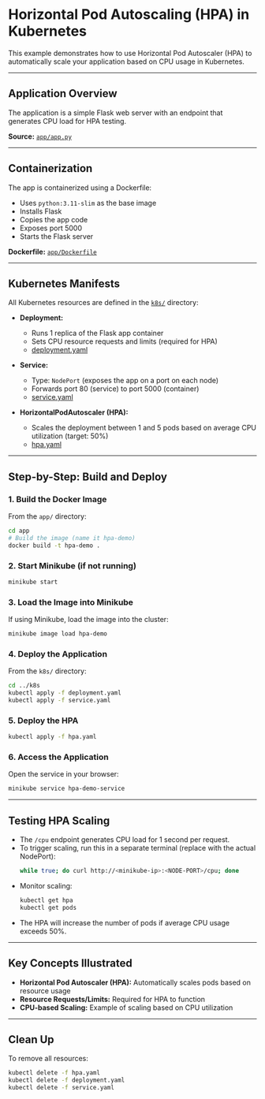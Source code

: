 # Horizontal Pod Autoscaling (HPA) in Kubernetes

This example demonstrates how to use Horizontal Pod Autoscaler (HPA) to automatically scale your application based on CPU usage in Kubernetes.

---

## Application Overview

The application is a simple Flask web server with an endpoint that generates CPU load for HPA testing.

**Source:** [`app/app.py`](./app/app.py)

---

## Containerization

The app is containerized using a Dockerfile:
- Uses `python:3.11-slim` as the base image
- Installs Flask
- Copies the app code
- Exposes port 5000
- Starts the Flask server

**Dockerfile:** [`app/Dockerfile`](./app/Dockerfile)

---

## Kubernetes Manifests

All Kubernetes resources are defined in the [`k8s/`](./k8s/) directory:

- **Deployment:**
  - Runs 1 replica of the Flask app container
  - Sets CPU resource requests and limits (required for HPA)
  - [deployment.yaml](./k8s/deployment.yaml)

- **Service:**
  - Type: `NodePort` (exposes the app on a port on each node)
  - Forwards port 80 (service) to port 5000 (container)
  - [service.yaml](./k8s/service.yaml)

- **HorizontalPodAutoscaler (HPA):**
  - Scales the deployment between 1 and 5 pods based on average CPU utilization (target: 50%)
  - [hpa.yaml](./k8s/hpa.yaml)

---

## Step-by-Step: Build and Deploy

### 1. Build the Docker Image

From the `app/` directory:
```bash
cd app
# Build the image (name it hpa-demo)
docker build -t hpa-demo .
```

### 2. Start Minikube (if not running)
```bash
minikube start
```

### 3. Load the Image into Minikube
If using Minikube, load the image into the cluster:
```bash
minikube image load hpa-demo
```

### 4. Deploy the Application
From the `k8s/` directory:
```bash
cd ../k8s
kubectl apply -f deployment.yaml
kubectl apply -f service.yaml
```

### 5. Deploy the HPA
```bash
kubectl apply -f hpa.yaml
```

### 6. Access the Application
Open the service in your browser:
```bash
minikube service hpa-demo-service
```

---

## Testing HPA Scaling
- The `/cpu` endpoint generates CPU load for 1 second per request.
- To trigger scaling, run this in a separate terminal (replace <NODE-PORT> with the actual NodePort):
  ```bash
  while true; do curl http://<minikube-ip>:<NODE-PORT>/cpu; done
  ```
- Monitor scaling:
  ```bash
  kubectl get hpa
  kubectl get pods
  ```
- The HPA will increase the number of pods if average CPU usage exceeds 50%.

---

## Key Concepts Illustrated
- **Horizontal Pod Autoscaler (HPA):** Automatically scales pods based on resource usage
- **Resource Requests/Limits:** Required for HPA to function
- **CPU-based Scaling:** Example of scaling based on CPU utilization

---

## Clean Up
To remove all resources:
```bash
kubectl delete -f hpa.yaml
kubectl delete -f deployment.yaml
kubectl delete -f service.yaml
``` 